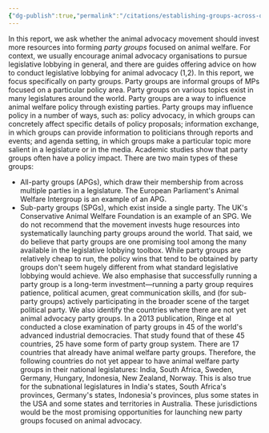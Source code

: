 ```yaml
---
{"dg-publish":true,"permalink":"/citations/establishing-groups-across-or-within-major-political-parties-animal-ask/","created":"2025-10-01T10:18:52.507+01:00","updated":"2025-10-01T10:53:22.994+01:00"}
---
```


In this report, we ask whether the animal advocacy movement should invest more resources into forming _party groups_ focused on animal welfare. For context, we usually encourage animal advocacy organisations to pursue legislative lobbying in general, and there are guides offering advice on how to conduct legislative lobbying for animal advocacy (1,2).
In this report, we focus specifically on party groups. Party groups are informal groups of MPs focused on a particular policy area. Party groups on various topics exist in many legislatures around the world. Party groups are a way to influence animal welfare policy through existing parties. Party groups may influence policy in a number of ways, such as: policy advocacy, in which groups can concretely affect specific details of policy proposals; information exchange, in which groups can provide information to politicians through reports and events; and agenda setting, in which groups make a particular topic more salient in a legislature or in the media. Academic studies show that party groups often have a policy impact. There are two main types of these groups:
* All-party groups (APGs), which draw their membership from across multiple parties in a legislature. The European Parliament's Animal Welfare Intergroup is an example of an APG.
* Sub-party groups (SPGs), which exist inside a single party. The UK's Conservative Animal Welfare Foundation is an example of an SPG.
We do not recommend that the movement invests huge resources into systematically launching party groups around the world. That said, we do believe that party groups are one promising tool among the many available in the legislative lobbying toolbox. While party groups are relatively cheap to run, the policy wins that tend to be obtained by party groups don't seem hugely different from what standard legislative lobbying would achieve. We also emphasise that successfully running a party group is a long-term investment—running a party group requires patience, political acumen, great communication skills, and (for sub-party groups) actively participating in the broader scene of the target political party.
We also identify the countries where there are not yet animal advocacy party groups. In a 2013 publication, Ringe et al conducted a close examination of party groups in 45 of the world's advanced industrial democracies. That study found that of these 45 countries, 25 have some form of party group system. There are 17 countries that already have animal welfare party groups. Therefore, the following countries do not yet appear to have animal welfare party groups in their national legislatures: India, South Africa, Sweden, Germany, Hungary, Indonesia, New Zealand, Norway. This is also true for the subnational legislatures in India's states, South Africa's provinces, Germany's states, Indonesia's provinces, plus some states in the USA and some states and territories in Australia. These jurisdictions would be the most promising opportunities for launching new party groups focused on animal advocacy.